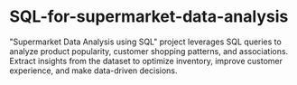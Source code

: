 # SQL-for-supermarket-data-analysis
"Supermarket Data Analysis using SQL" project leverages SQL queries to analyze product popularity, customer shopping patterns, and associations. Extract insights from the dataset to optimize inventory, improve customer experience, and make data-driven decisions.
